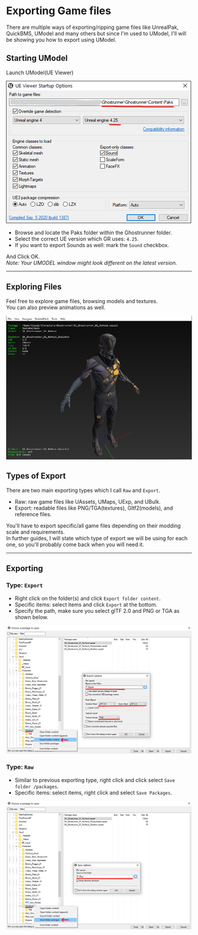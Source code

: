 # Exporting Game files

There are multiple ways of exporting/ripping game files like UnrealPak, QuickBMS, UModel and many others but since I'm used to UModel, I'll will be showing you how to export using UModel.

## Starting UModel
Launch UModel(UE Viewer)

![](Images/umodel1.png)

- Browse and locate the Paks folder within the Ghostrunner folder.
- Select the correct UE version which GR uses: `4.25`.
- If you want to export Sounds as well: mark the `Sound` checkbox.

And Click OK. </br>
_Note: Your UMODEL window might look different on the latest version._


---
## Exploring Files
Feel free to explore game files, browsing models and textures.</br>
You can also preview animations as well.

![](Images/umodel2.png)

## Types of Export
There are two main exporting types which I call `Raw` and `Export`.
- Raw: raw game files like UAssets, UMaps, UExp, and UBulk.
- Export: readable files like PNG/TGA(textures), Gltf2(models), and reference files.

You'll have to export specific/all game files depending on their modding scale and requirements. </br>
In further guides, I will state which type of export we will be using for each one, so you'll probably come back when you will need it.

---
## Exporting
### Type: `Export` 
- Right click on the folder(s) and click `Export folder content`.
- Specific items: select items and click `Export` at the bottom.
- Specify the path, make sure you select glTF 2.0 and PNG or TGA as shown below.

![](Images/umodel3.png)


### Type: `Raw`
 - Similar to previous exporting type, right click and click select `Save folder /packages`.
 - Specific items: select items, right click and select `Save Packages`.
  
![](Images/umodel4.png)




